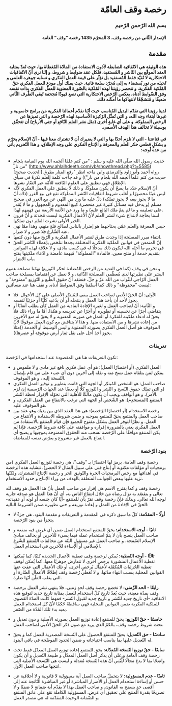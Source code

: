# <div dir="rtl">رخصة وقف العامّة</div>

### <div dir="rtl">بسم الله الرّحمن الرّحيم</div> 

#### <div dir="rtl"> الإصدار الثّاني من رخصة وقف، 3 المحرّم 1435 رخصة "وقف" العامة</div>

## <div dir="rtl">مقدمة</div>

#### <div dir="rtl">هذه الوثيقة هي الاتّفاقية الضابطة لأذون الاستفادة من المادّة المُغطاة بها، حيث تُعدّ بمثابة العقد الموقّع بين النّاشر و المُستفيد، فلكل عقد ضوابط و شروط، و إنّنا نرى أنّ الاتّفاقيات الاحتكارية لا تُقيّد فقط المُستفيد بل تؤثّر على قيمة العمل الفكري و تسلبه جوهره العلمي و تُحيله من نور يُستضاء به إلى مُجرّد سلعة فانية. حيث يملك أول مودعٍِ للعمل الفكري حقّ المُلكية الفكرية، و تنحصر رؤيتنا لهذه المُلكية بالصّورة المعنوية للعمل الفكري بذات نفسه وفق الضّوابط أدناه، بعكس الرّخص الاحتكارية التي تضع قيودًا مُجحفة تُبقي الطّرف الثّاني ضعيفًا و مُتشجّعًا لانتهاكها ما أمكَنه ذلك.</div>

#### <div dir="rtl">لدينا رؤيتنا التي تقدّم البديل المُناسب حيث أنّنا نقدّم أعمالنا الفكرية من برامج حاسوبية و غيرها ابتغاء وجه الله، و التي تُمثّل الرّكيزة الأساسية لهذه الرّخصة و التي تميزها عن الرخص المملوكة، و على أي غايةٍ أخرى (مثل نشر العلم النّافع أو جني الأرباح) أن تتحقّق بوسيلة لا تخالف هذا الهدف الأسمى.</div> 

#### <div dir="rtl"> في قناعتنا - التي لا نلزم أحدًا بها و التي لا يضيرك أن لا تشترك معنا فيها - أنّ الإسلام يحرّم و بشكلٍ قطعي حكر العلم والمعرفة و الإنتاج الفكري على وجه الإطلاق، و هذا التّحريم يأتي من عدة أوجه:</div>

  - حديث رسول الله صلّى الله عليه و سلم : "من كتم علمًا ألجمه الله يوم القيامة بلجامٍ من نار" (http://www.ahlalhdeeth.com/vb/showthread.php?t=5585) [الحديث صحيح] رواه أحمد وأبو داود والترمذي وابن ماجه انظر "رفع المنار بطرق حديث من كتم علماً ألجمه الله بلجام من نار")) و قد جاءت كلمة العلم نكرةً في سياق الإطلاق فهي تنطبق على العلوم النّافعة للأُمّة غير الضّار نشرها. 
  - أنّ الإسلام حدّد ما يصحّ أن يكون مملوكًا، و ذلك لا ينطبق على العمل الفكري لأنّه ليس عينًا محصورًا و أغلب شروط اتفاقيات النّشر المملوكة تقع في بيع الغرر (ذاك أنّ ما لا يجوز بيعه لا يجوز تملكه) دلّ عليه ما ورد من النّهي عن بيع الغرر في صحيح مسلم (و يدخل فيه مسائل كثيرة غير منحصرة كبيع المعدوم و المجهول و ما لا يُقدر على تسليمه و ما لم يتمّ ملك البائع عليه) و ما ورد عن الأئمة الأربعة من فهمهم لهذا. 
  - لسنا بحاجة لابتداع شيء لنشر العلم لأنّ الأعمال الفكرية ليست مُحدثة و أنّ قرون الخير الأولى نشرت العلم دون تملكها. 
  - حبس المعرفة والعلم عمّن يحتاجهما هو إضرار بالناس لصالح قلةٍ منهم، وهذا ممّا نهى عنه الشّارع فلا ضرر و لا ضرار.
  - انتفاء مبرر المصلحة إذا وجدت طرق لنشر الأعمال الفكرية و الرّبح منها دون كتمها. 
  - إنّ المتمعن في قوانين الملكية الفكرية المختلفة يجدها تتلخص بإعطاء النّاشر  الحقّ في تحريم ما أحله الله ليكون ذلك مدخلًا له في كسب مادي، و لا علاقة لهذه القوانين بتقديم خدمة أو منتج معين، فالمادة "المملوكة" مُبهمة غامضة و ادّعاء ملكيتها يفتح باب الابتزاز.</div>

و نحن في وقف (كما في العديد من الرخص المُضادة لحكر التّوزيع) تهمّنا مصلحة عموم البشر على نظيرتها لدى مُعظّمي المصلحة الذّاتية، و لا نغفل عن اهتمامنا بمصلحة صاحب العمل الرّاجي للثّواب من الله عزّ و جلّ، فنعتقد أنّ حقوق الطّبع و التّوزيع "ممنوحة" و ليست "محفوظة" و ذلك كما أسلفنا وفق الضوابط أدناه. و نقف هنا عند مسألتين:
  * الأولى: أنّ الحقّ الأدبي لصاحب العمل يبقى للمُبتكر الأصلي على كل الأحوال. فلا يجوز لأحد أن يأخذ هذا العمل و ينتحله أو أن يدّعيه كلّيًا أو جزئيًا لنفسه. 
  * و الثّانية: أنّ لصاحب العمل و لغيره الإفادة المادية من العمل كأن يطلب أتعابًا أو يتقاضى أجرًا عن تحسينه أو تطويره أو أجرًا عن تدريسه و هكذا. أمّا ما وراء ذلك فلا يحقّ له ادعاء ملكيته للفكرة أو العمل في صورته المعنوية و لا يحقّ له منع الآخرين من إعادة نشرها و من الاستفادة منها. و هذا لا يتناقض مع كون العمل موقوفًا لأنّ الموقوف هو أصل العمل الفكري بصورته المعنوية و ليس الوسيط أو الخدمة ((مثلا يجوز أخذ أجل على نقل ثمار أرض موقوفة أو عصرها)). 


### <div dir="rtl"> تعريفات </div>

تكون التعريفات هنا هي المقصودة عند استخدامها في الرّخصة: 
  - العمل الفكري (أو اختصارًا العمل): هو أي عمل فكري نافع غير مادي و لا ملموس و يمكن لمن يتلقاه عمل نسخ منه و نقله إلى آخرين دون أي عبء على من قام بإيصال النّسخة إليه ، و هو الموقوف. 
  - صاحب العمل: هو الشخص المُبتكِر أو الجهة التي قامت بتطوير و توفير العمل الفكري (و التي تملك حقوق النّسخ و النّشر و التّوزيع كلًّا أو بعضًا عند الجهات الرّسمية إن لزم الأمر)، و هو الواقف ويجب أن يكون مالكًا للأهلية التي تخوّله الإقرار لحظة النّشر. 
  - المنتفع (المستخدِم): هو الشّخص أو الجهة التي ترغب بالانتفاع من العمل الفكري، و هو الموقوف عليه. 
  - رخصة الاستخدام (أو اختصارًا الرّخصة): هي هذا العقد الذي بين يديك وهو عقد بين صاحب العمل والمنتفع يحقّ للمنتفع بموجبه و ضمن شروطه الاستفادة و الانتفاع من العمل. و نظرًا لتوفر العمل بشكل مفتوح للجميع فإن قيام المنتفع بالاستفادة من العمل الفكري يعني بالضرورة إقراره و موافقته على كافة شروط الرّخصة. فإذا لم يكن المنتفع موافقًا على الرّخصة تسحب منه الحقوق الممنوحة بموجبها و يصبح أي انتفاع بالعمل غير مشروع و يعرّض نفسه للمقاضاة. 

### <div dir="rtl"> بنود الرّخصة </div>
 
رخصة وقف العامة، يرمز لها اختصارًا بـ "وقف"، هي رخصة لتوزيع العمل الفكري (من برمجيات أو مؤلفات مكتوبة أو إنتاج فني على سبيل المثال لا الحصر). تتشابه هذه الرخصة في أهدافها مع رخص البرمجيات الحرة والتّوثيق الحر و رخصة الإنتاج المشترك. ولكنّها تزيد عليها ببعض الجوانب المتعلقة بالهدف من وراء الإنتاج و حدود الاستخدام. 

رخصة وقف و كما يقترح الاسم هي إقرار من صاحب العمل بأنّ هذا العمل هو وقف لله تعالى و يتقصّد به نوال رضاه من خلال انتفاع الناس به، أي أنّ هذا العمل هو صدقة جارية لوجه الله تعالى. وبذلك فإنّ رخصة وقف تقرّ بأن للمنتفع -أيًا كان جنسه أو لونه أو عقيدته- الحقّ في الإفادة من العمل و إعادة توزيعه و حتى تطويره ضمن الشروط التالية: 

  * **أولًا - المقدّمة:** 
كلّ ما سبق ذكره في المقدمة و التعريفات و مقدمة البنود، هي جزءٌ لا يتجزأ من بنود الرّخصة. 

  * **ثانيًا - أوجه الاستخدام:** 
يحقّ للمنتفع استخدام العمل ضمن أي غرض فيه منفعة و صاحب العمل ينصح بأن لا يتمّ استخدام عمله فيما يسيء للآخرين أو يخالف مبادئ الإسلام السّمحة، و صاحب العمل غير مسؤولٍ البتّة عن مخالفات المُنتفع للشّرع الإسلامي أو الإساءة للآخرين في استخدام العمل. 

  * **ثالثًا - أوجه التّغطية:** 
يُمكن لرخصة وقف تغطية الأعمال الجديدة كليًا، كما يُمكنها تغطية الأعمال المنشورة برخصٍ أخرى لا تتعارض جوهريًا معها، كما يُمكن لوقف تغطية الجُزئيات المُكمّلة لأعمال بُرخصٍ أخرى، أو تلك الأعمال التي عفت عنها القوانين المحلية بسبب انتهاء مدّتها، و لا تُغطي رُخصة وقف إطلاقًا الأعمال الضّارة أو التي يغلب الظّن أنّها ضارة. 

  * **رابعًا - الحد الزّمني:** 
لا تخضع رخصة وقف لحدٍ زمني، فلا ينتهي نشر العمل برخصة وقف بمدّة معينة، حيث يُعدّ تاريخ كلّ استخدام للعمل بمثابة تاريخ جديد لتوقيع هذه الاتفاقية -أي تاريخ جديد للنّشر و تاريخ جديد لقبول النّشر- فمهما كانت المدّة القصوى للملكية الفكرية ضمن القوانين المحلية فهي ساقطةٌ حُكمًا لأنّ كل استخدام للعمل يعيد بدء تلك المُدّة من الصّفر. 

  * **خامسًا - حقّ التّوزيع:** 
يحقّ للمنتفع إعادة توزيع العمل بصورته الأصلية و دون تعديل و تحت شروط رخصة وقف، بالكمّ الذي يريد مع صون ذكر الحقّ الأدبي لصاحب العمل. 

  * **سادسًا - حق التّعديل:** 
يحقّ للمنتفع الحصول على النّسخة المصدرية للعمل كما و يحقّ له التّعديل عليها بما يناسب احتياجاته و ضمن الحدود الموضّحة في باقي البنود. 

  * **سابعًا - حقّ توزيع النّسخة المُعدّلة:** 
يحق للمنتفع إعادة توزيع العمل المعدّل فقط تحت رخصة وقف العامة و على أن يذكر أصل العمل المعدّل و طبيعة التّعديل و أن يكون واضحًا بما لا يدع مجالًا للُّبْس أنّ هذه النّسخة مُعدلة و ليست هي النّسخة الأصلية التي انتجها صاحب العمل الأول. 

  * **ثامنًا - عدم المسؤولية:** 
لا يتحملّ صاحب العمل أية مسؤولية لا قانونية و لا أخلاقية عن حسن أو إساءة استخدام العمل أو الأضرار المباشرة أو غير المباشرة النّاتجة عنه إلى أقصى حدٍ يسمح به القانون. و صاحب العمل بهذا لا يقدّم أية ضمانةٍ لا ضمنًا و لا تصريحًا بقدرة المنتج على تحقيق أي غرض. المسؤولية الكاملة تقع على عاتق المنتفع و الضّمانة الوحيدة المقدّمة له هي مصدر العمل. 
